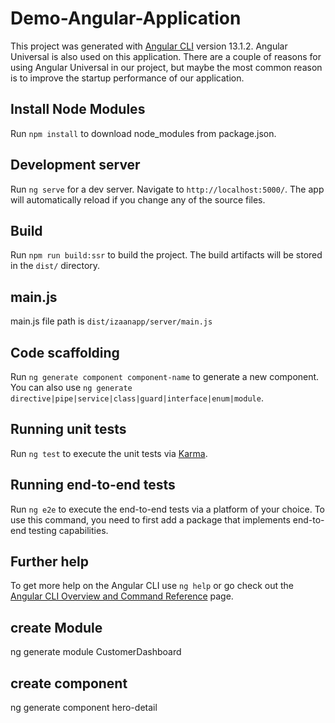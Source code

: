 # Demo-Angular-Application

This project was generated with [Angular CLI](https://github.com/angular/angular-cli) version 13.1.2. Angular Universal is also used on this application. There are a couple of reasons for using Angular Universal in our project, but maybe the most common reason is to improve the startup performance of our application.

## Install Node Modules
Run `npm install` to download node_modules from package.json.

## Development server

Run `ng serve` for a dev server. Navigate to `http://localhost:5000/`. The app will automatically reload if you change any of the source files.

## Build

Run `npm run build:ssr` to build the project. The build artifacts will be stored in the `dist/` directory.

## main.js

main.js file path is `dist/izaanapp/server/main.js` 


## Code scaffolding

Run `ng generate component component-name` to generate a new component. You can also use `ng generate directive|pipe|service|class|guard|interface|enum|module`.

## Running unit tests

Run `ng test` to execute the unit tests via [Karma](https://karma-runner.github.io).

## Running end-to-end tests

Run `ng e2e` to execute the end-to-end tests via a platform of your choice. To use this command, you need to first add a package that implements end-to-end testing capabilities.

## Further help

To get more help on the Angular CLI use `ng help` or go check out the [Angular CLI Overview and Command Reference](https://angular.io/cli) page.

## create Module
ng generate module CustomerDashboard

## create component
ng generate component hero-detail
